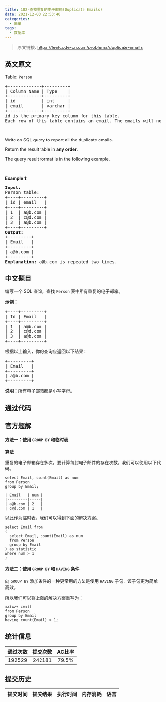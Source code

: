 ```yaml
---
title: 182-查找重复的电子邮箱(Duplicate Emails)
date: 2021-12-03 22:53:40
categories:
  - 简单
tags:
  - 数据库
---
```


> 原文链接: https://leetcode-cn.com/problems/duplicate-emails


## 英文原文
<div><p>Table: <code>Person</code></p>

<pre>
+-------------+---------+
| Column Name | Type    |
+-------------+---------+
| id          | int     |
| email       | varchar |
+-------------+---------+
id is the primary key column for this table.
Each row of this table contains an email. The emails will not contain uppercase letters.
</pre>

<p>&nbsp;</p>

<p>Write an SQL query to report all the duplicate emails.</p>

<p>Return the result table in <strong>any order</strong>.</p>

<p>The query result format is in the following example.</p>

<p>&nbsp;</p>
<p><strong>Example 1:</strong></p>

<pre>
<strong>Input:</strong> 
Person table:
+----+---------+
| id | email   |
+----+---------+
| 1  | a@b.com |
| 2  | c@d.com |
| 3  | a@b.com |
+----+---------+
<strong>Output:</strong> 
+---------+
| Email   |
+---------+
| a@b.com |
+---------+
<strong>Explanation:</strong> a@b.com is repeated two times.
</pre>
</div>

## 中文题目
<div><p>编写一个 SQL 查询，查找&nbsp;<code>Person</code> 表中所有重复的电子邮箱。</p>

<p><strong>示例：</strong></p>

<pre>+----+---------+
| Id | Email   |
+----+---------+
| 1  | a@b.com |
| 2  | c@d.com |
| 3  | a@b.com |
+----+---------+
</pre>

<p>根据以上输入，你的查询应返回以下结果：</p>

<pre>+---------+
| Email   |
+---------+
| a@b.com |
+---------+
</pre>

<p><strong>说明：</strong>所有电子邮箱都是小写字母。</p>
</div>

## 通过代码
<RecoDemo>
</RecoDemo>


## 官方题解
#### 方法一：使用 `GROUP BY` 和临时表

**算法**

重复的电子邮箱存在多次。要计算每封电子邮件的存在次数，我们可以使用以下代码。

```mysql [d8EiS4CT-MySQL]
select Email, count(Email) as num
from Person
group by Email;
```


```
| Email   | num |
|---------|-----|
| a@b.com | 2   |
| c@d.com | 1   |
```

以此作为临时表，我们可以得到下面的解决方案。

```mysql [GeXvS7ji-MySQL]
select Email from
(
  select Email, count(Email) as num
  from Person
  group by Email
) as statistic
where num > 1
;
```


#### 方法二：使用 `GROUP BY` 和 `HAVING` 条件

向 `GROUP BY` 添加条件的一种更常用的方法是使用 `HAVING` 子句，该子句更为简单高效。

所以我们可以将上面的解决方案重写为：

```mysql [ShYdkDn6-MySQL]
select Email
from Person
group by Email
having count(Email) > 1;
```


## 统计信息
| 通过次数 | 提交次数 | AC比率 |
| :------: | :------: | :------: |
|    192529    |    242181    |   79.5%   |

## 提交历史
| 提交时间 | 提交结果 | 执行时间 |  内存消耗  | 语言 |
| :------: | :------: | :------: | :--------: | :--------: |
